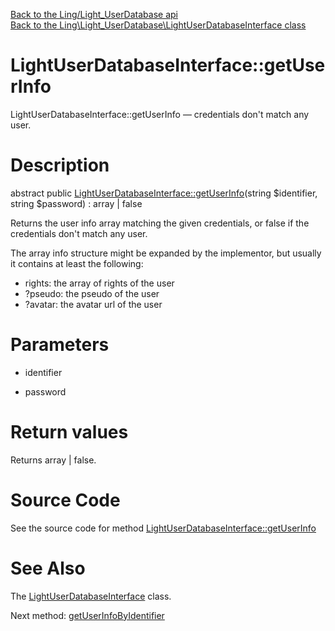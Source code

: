 [Back to the Ling/Light_UserDatabase api](https://github.com/lingtalfi/Light_UserDatabase/blob/master/doc/api/Ling/Light_UserDatabase.md)<br>
[Back to the Ling\Light_UserDatabase\LightUserDatabaseInterface class](https://github.com/lingtalfi/Light_UserDatabase/blob/master/doc/api/Ling/Light_UserDatabase/LightUserDatabaseInterface.md)


LightUserDatabaseInterface::getUserInfo
================



LightUserDatabaseInterface::getUserInfo — credentials don't match any user.




Description
================


abstract public [LightUserDatabaseInterface::getUserInfo](https://github.com/lingtalfi/Light_UserDatabase/blob/master/doc/api/Ling/Light_UserDatabase/LightUserDatabaseInterface/getUserInfo.md)(string $identifier, string $password) : array | false




Returns the user info array matching the given credentials, or false if the
credentials don't match any user.


The array info structure might be expanded by the implementor,
but usually it contains at least the following:

- rights: the array of rights of the user
- ?pseudo: the pseudo of the user
- ?avatar: the avatar url of the user




Parameters
================


- identifier

    

- password

    


Return values
================

Returns array | false.








Source Code
===========
See the source code for method [LightUserDatabaseInterface::getUserInfo](https://github.com/lingtalfi/Light_UserDatabase/blob/master/LightUserDatabaseInterface.php#L42-L42)


See Also
================

The [LightUserDatabaseInterface](https://github.com/lingtalfi/Light_UserDatabase/blob/master/doc/api/Ling/Light_UserDatabase/LightUserDatabaseInterface.md) class.

Next method: [getUserInfoByIdentifier](https://github.com/lingtalfi/Light_UserDatabase/blob/master/doc/api/Ling/Light_UserDatabase/LightUserDatabaseInterface/getUserInfoByIdentifier.md)<br>

